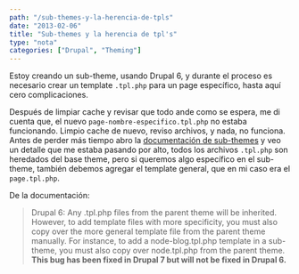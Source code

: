 ```yaml
---
path: "/sub-themes-y-la-herencia-de-tpls"
date: "2013-02-06"
title: "Sub-themes y la herencia de tpl's"
type: "nota"
categories: ["Drupal", "Theming"]
---
```


Estoy creando un sub-theme, usando Drupal 6, y durante el proceso es necesario crear un template `.tpl.php` para un page específico, hasta aquí cero complicaciones.

Después de limpiar cache y revisar que todo ande como se espera, me di cuenta que, el nuevo `page-nombre-especifico.tpl.php` no estaba funcionando. Limpio cache de nuevo, reviso archivos, y nada, no funciona. Antes de perder más tiempo abro la [documentación de sub-themes](http://drupal.org/node/225125) y veo un detalle que me estaba pasando por alto, todos los archivos `.tpl.php` son heredados del base theme, pero si queremos algo específico en el sub-theme, también debemos agregar el template general, que en mi caso era el `page.tpl.php`.

De la documentación:

> Drupal 6: Any .tpl.php files from the parent theme will be inherited. However, to add template files with more specificity, you must also copy over the more general template file from the parent theme manually. For instance, to add a node-blog.tpl.php template in a sub-theme, you must also copy over node.tpl.php from the parent theme. **This bug has been fixed in Drupal 7 but will not be fixed in Drupal 6.**